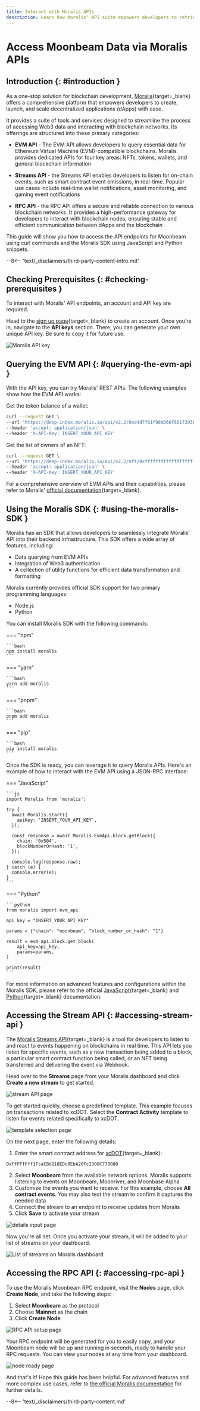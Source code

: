 ```yaml
---
title: Interact with Moralis APIs
description: Learn how Moralis' API suite empowers developers to retrieve and leverage various data sets from Moonbeam, Moonriver, and Moonbase Alpha.
---
```


# Access Moonbeam Data via Moralis APIs

## Introduction {: #introduction }

As a one-stop solution for blockchain development, [Moralis](https://moralis.io/){target=\_blank} offers a comprehensive platform that empowers developers to create, launch, and scale decentralized applications (dApps) with ease.

It provides a suite of tools and services designed to streamline the process of accessing Web3 data and interacting with blockchain networks. Its offerings are structured into these primary categories:

- **EVM API** - The EVM API allows developers to query essential data for Ethereum Virtual Machine (EVM)-compatible blockchains. Moralis provides dedicated APIs for four key areas: NFTs, tokens, wallets, and general blockchain information

- **Streams API** - the Streams API enables developers to listen for on-chain events, such as smart contract event emissions, in real-time. Popular use cases include real-time wallet notifications, asset monitoring, and gaming event notifications

- **RPC API** - the RPC API offers a secure and reliable connection to various blockchain networks. It provides a high-performance gateway for developers to interact with blockchain nodes, ensuring stable and efficient communication between dApps and the blockchain

This guide will show you how to access the API endpoints for Moonbeam using curl commands and the Moralis SDK using JavaScript and Python snippets.

--8<-- 'text/_disclaimers/third-party-content-intro.md'

## Checking Prerequisites {: #checking-prerequisites }

To interact with Moralis' API endpoints, an account and API key are required.

Head to the [sign up page](https://admin.moralis.io/register){target=\_blank} to create an account. Once you're in, navigate to the **API keys** section. There, you can generate your own unique API key. Be sure to copy it for future use.

![Moralis API key](/images/builders/integrations/indexers/moralis/moralis-1.webp)

## Querying the EVM API {: #querying-the-evm-api }

With the API key, you can try Moralis' REST APIs. The following examples show how the EVM API works:

Get the token balance of a wallet:  

```bash
curl --request GET \
--url 'https://deep-index.moralis.io/api/v2.2/0xd4d7fb1f98dD66f6D1f393E8e237AdF74c31F3ea/erc20?chain=moonbeam' \
--header 'accept: application/json' \
--header 'X-API-Key: INSERT_YOUR_API_KEY' 
```

Get the list of owners of an NFT:  

```bash
curl --request GET \
--url 'https://deep-index.moralis.io/api/v2.2/nft/0xfffffffffffffffffffffffffffffffffffffffff/owners?chain=moonbeam&format=decimal' \
--header 'accept: application/json' \
--header 'X-API-Key: INSERT_YOUR_API_KEY' 
```

For a comprehensive overview of EVM APIs and their capabilities, please refer to Moralis' [official documentation](https://docs.moralis.io/web3-data-api/evm/reference){target=\_blank}.

## Using the Moralis SDK {: #using-the-moralis-SDK }

Moralis has an SDK that allows developers to seamlessly integrate Moralis' API into their backend infrastructure. This SDK offers a wide array of features, including:

- Data querying from EVM APIs  
- Integration of Web3 authentication  
- A collection of utility functions for efficient data transformation and formatting  

Moralis currently provides official SDK support for two primary programming languages:

- Node.js
- Python

You can install Moralis SDK with the following commands: 

=== "npm"

    ```bash
    npm install moralis
    ```

=== "yarn"

    ```bash
    yarn add moralis
    ```

=== "pnpm"

    ```bash
    pnpm add moralis
    ```

=== "pip"

    ```bash
    pip install moralis
    ```

Once the SDK is ready, you can leverage it to query Moralis APIs. Here's an example of how to interact with the EVM API using a JSON-RPC interface:

=== "JavaScript"

    ```js
    import Moralis from 'moralis';

    try {
      await Moralis.start({
        apiKey: 'INSERT_YOUR_API_KEY',
      });
     
      const response = await Moralis.EvmApi.block.getBlock({
        chain: '0x504',
        blockNumberOrHash: '1',
      });
      
      console.log(response.raw);
    } catch (e) {
      console.error(e);
    }
    ```

=== "Python"

    ```python
    from moralis import evm_api

    api_key = "INSERT_YOUR_API_KEY"

    params = {"chain": "moonbeam", "block_number_or_hash": "1"}

    result = evm_api.block.get_block(
        api_key=api_key,
        params=params,
    )

    print(result)
    ```

For more information on advanced features and configurations within the Moralis SDK, please refer to the official [JavaScript](https://moralisweb3.github.io/Moralis-JS-SDK/Introduction){target=\_blank} and [Python](https://moralisweb3.github.io/Moralis-Python-SDK/){target=\_blank} documentation.

## Accessing the Stream API {: #accessing-stream-api }

The [Moralis Streams API](https://docs.moralis.io/streams-api/evm){target=\_blank} is a tool for developers to listen to and react to events happening on blockchains in real time. This API lets you listen for specific events, such as a new transaction being added to a block, a particular smart contract function being called, or an NFT being transferred and delivering the event via Webhook. 

Head over to the **Streams** page from your Moralis dashboard and click **Create a new stream** to get started.

![stream API page](/images/builders/integrations/indexers/moralis/moralis-2.webp)

To get started quickly, choose a predefined template. This example focuses on transactions related to xcDOT. Select the **Contract Activity** template to listen for events related specifically to xcDOT.

![template selection page](/images/builders/integrations/indexers/moralis/moralis-3.webp)

On the next page, enter the following details:

1. Enter the smart contract address for [xcDOT](https://moonscan.io/token/0xffffffff1fcacbd218edc0eba20fc2308c778080){target=\_blank}:
```
0xFfFFfFff1FcaCBd218EDc0EbA20Fc2308C778080
```
2. Select **Moonbeam** from the available network options. Moralis supports listening to events on Moonbeam, Moonriver, and Moonbase Alpha 
3. Customize the events you want to receive. For this example, choose **All contract events**. You may also test the stream to confirm it captures the needed data
4. Connect the stream to an endpoint to receive updates from Moralis
5. Click **Save** to activate your stream

![details input page](/images/builders/integrations/indexers/moralis/moralis-4.webp)

Now you're all set. Once you activate your stream, it will be added to your list of streams on your dashboard.

![List of streams on Moralis dashboard](/images/builders/integrations/indexers/moralis/moralis-5.webp)

## Accessing the RPC API {: #accessing-rpc-api }

To use the Moralis Moonbeam RPC endpoint, visit the **Nodes** page, click **Create Node**, and take the following steps:

1. Select **Moonbeam** as the protocol
2. Choose **Mainnet** as the chain
3. Click **Create Node**

![RPC API setup page](/images/builders/integrations/indexers/moralis/moralis-6.webp)

Your RPC endpoint will be generated for you to easily copy, and your Moonbeam node will be up and running in seconds, ready to handle your RPC requests. You can view your nodes at any time from your dashboard.

![node ready page](/images/builders/integrations/indexers/moralis/moralis-7.webp)

And that's it! Hope this guide has been helpful. For advanced features and more complex use cases, refer to [the official Moralis documentation](https://docs.moralis.io/) for further details.

--8<-- 'text/_disclaimers/third-party-content.md'
